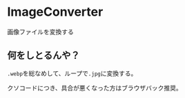 # ImageConverter
画像ファイルを変換する

## 何をしとるんや？
`.webp`を総なめして、ループで`.jpg`に変換する。

クソコードにつき、具合が悪くなった方はブラウザバック推奨。
